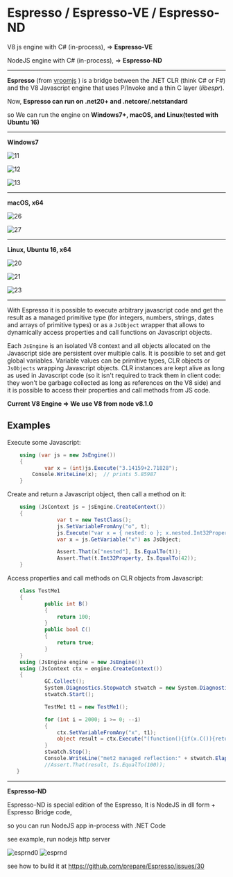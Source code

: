 Espresso / Espresso-VE / Espresso-ND
===============

V8 js engine with C# (in-process), => **Espresso-VE**

NodeJS engine with C# (in-process), => **Espresso-ND**

---

**Espresso** (from [vroomjs](https://github.com/Daniel15/vroomjs) ) is a bridge between the .NET CLR (think C# or F#) and the V8 Javascript
engine that uses P/Invoke and a thin C layer (_libespr_).

Now, **Espresso can run on .net20+ and  .netcore/.netstandard**

so We can run the engine on **Windows7+, macOS, and Linux(tested with Ubuntu 16)**

---

**Windows7**

![11](https://user-images.githubusercontent.com/9301044/26943986-96459b9c-4cb1-11e7-9c26-25b7d232f375.png)

![12](https://user-images.githubusercontent.com/9301044/26944008-a83905a0-4cb1-11e7-808e-5769517d44bc.png)

![13](https://user-images.githubusercontent.com/9301044/26944012-aab0061c-4cb1-11e7-9a23-7e99094b0dd3.png) 

---

**macOS, x64**


![26](https://user-images.githubusercontent.com/9301044/26942872-da890496-4cad-11e7-915f-30a24caef5f3.png)

![27](https://user-images.githubusercontent.com/9301044/26942918-021a1ffe-4cae-11e7-8d5d-6ab38a2857be.png)
  

---

**Linux, Ubuntu 16, x64**

![20](https://user-images.githubusercontent.com/9301044/26941879-4ac77e9e-4caa-11e7-823a-bdbb6b629842.png) 

![21](https://user-images.githubusercontent.com/9301044/26941920-6edb05e4-4caa-11e7-92b1-ed907b837acd.png)

![23](https://user-images.githubusercontent.com/9301044/26942079-f2f6afcc-4caa-11e7-9c85-470436e072c2.png)

---
With Espresso it is possible to execute arbitrary javascript code and get the
result as a managed primitive type (for integers, numbers, strings, dates and
arrays of primitive types) or as a `JsObject` wrapper that allows to
dynamically access properties and call functions on Javascript objects.

Each `JsEngine` is an isolated V8 context and all objects allocated on the
Javascript side are persistent over multiple calls. It is possible to set and
get global variables. Variable values can be primitive types, CLR objects or
`JsObjects` wrapping Javascript objects. CLR instances are kept alive as long
as used in Javascript code (so it isn't required to track them in client code:
they won't be garbage collected as long as references on the V8 side) and it is
possible to access their properties and call methods from JS code.

**Current V8 Engine => We use V8 from node v8.1.0**

Examples
--------

Execute some Javascript:
```C#
    using (var js = new JsEngine()) 
    {
	        var x = (int)js.Execute("3.14159+2.71828");
		Console.WriteLine(x);  // prints 5.85987
    }
```
 

Create and return a Javascript object, then call a method on it:

```C#
    using (JsContext js = jsEngine.CreateContext())
    {
                var t = new TestClass();
                js.SetVariableFromAny("o", t);
                js.Execute("var x = { nested: o }; x.nested.Int32Property = 42");
                var x = js.GetVariable("x") as JsObject;

                Assert.That(x["nested"], Is.EqualTo(t));
                Assert.That(t.Int32Property, Is.EqualTo(42)); 
    }
```

 
Access properties and call methods on CLR objects from Javascript:

```C#
    class TestMe1
    {
            public int B()
            {
                return 100;
            }
            public bool C()
            {
                return true;
            }
    }
    using (JsEngine engine = new JsEngine())
    using (JsContext ctx = engine.CreateContext())
    {
            GC.Collect();
            System.Diagnostics.Stopwatch stwatch = new System.Diagnostics.Stopwatch();
            stwatch.Start();

			TestMe1 t1 = new TestMe1();

            for (int i = 2000; i >= 0; --i)
            {
                ctx.SetVariableFromAny("x", t1);
                object result = ctx.Execute("(function(){if(x.C()){return  x.B();}else{return 0;}})()");
            }
            stwatch.Stop();
            Console.WriteLine("met2 managed reflection:" + stwatch.ElapsedMilliseconds.ToString());
            //Assert.That(result, Is.EqualTo(100)); 
   }
```

---------------

**Espresso-ND** 

Espresso-ND is special edition of the Espresso, 
It is NodeJS in dll form + Espresso Bridge code,

so you can run NodeJS app in-process with .NET Code

see example, run nodejs http server  

![esprnd0](https://user-images.githubusercontent.com/9301044/27217262-56b30152-52a3-11e7-929a-83a3e97b64d6.png)
![esprnd](https://user-images.githubusercontent.com/9301044/27217264-59ac0d68-52a3-11e7-84cb-d0e99b342686.png)


see how to build it at https://github.com/prepare/Espresso/issues/30




 
